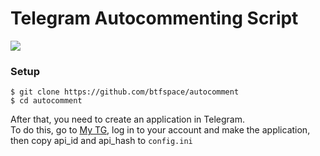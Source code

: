 # Telegram Autocommenting Script
![](https://img.shields.io/badge/Telethon-v1.24.0-%230088cc)
### Setup
```
$ git clone https://github.com/btfspace/autocomment
$ cd autocomment
```
After that, you need to create an application in Telegram.  
To do this, go to [My TG](https://my.telegram.org), log in to your account and make the application, then copy api_id and api_hash to `config.ini`
